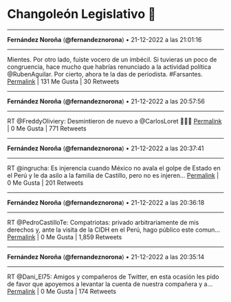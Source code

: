 # Changoleón Legislativo 🙈
*****
**Fernández Noroña** (**@fernandeznorona**) • 21-12-2022 a las 21:01:16
*****
Mientes. Por otro lado, fuiste vocero de un imbécil. Si tuvieras un poco de congruencia, hace mucho que habrías renunciado a la actividad política @RubenAguilar. Por cierto, ahora te la das de periodista. #Farsantes.
[Permalink](https://twitter.com/fernandeznorona/status/1605790553307631616) | 131 Me Gusta | 30 Retweets
*****
**Fernández Noroña** (**@fernandeznorona**) • 21-12-2022 a las 20:57:56
*****
RT @FreddyOliviery: Desmintieron de nuevo a @CarlosLoret 🤦🏻‍♂️
[Permalink](https://twitter.com/fernandeznorona/status/1605789712555327489) | 0 Me Gusta | 771 Retweets
*****
**Fernández Noroña** (**@fernandeznorona**) • 21-12-2022 a las 20:37:41
*****
RT @ingrucha: Es injerencia cuando México no avala el golpe de Estado en el Perú y le da asilo a la familia de Castillo, pero no es injeren…
[Permalink](https://twitter.com/fernandeznorona/status/1605784616069103617) | 0 Me Gusta | 201 Retweets
*****
**Fernández Noroña** (**@fernandeznorona**) • 21-12-2022 a las 20:36:18
*****
RT @PedroCastilloTe: Compatriotas: privado arbitrariamente de mis derechos y, ante la visita de la CIDH en el Perú, hago público este comun…
[Permalink](https://twitter.com/fernandeznorona/status/1605784271330820097) | 0 Me Gusta | 1,859 Retweets
*****
**Fernández Noroña** (**@fernandeznorona**) • 21-12-2022 a las 20:35:14
*****
RT @Dani_El75: Amigos y compañeros de Twitter, en esta ocasión les pido de favor que apoyemos a levantar la cuenta de nuestra compañera y a…
[Permalink](https://twitter.com/fernandeznorona/status/1605784002396389376) | 0 Me Gusta | 174 Retweets